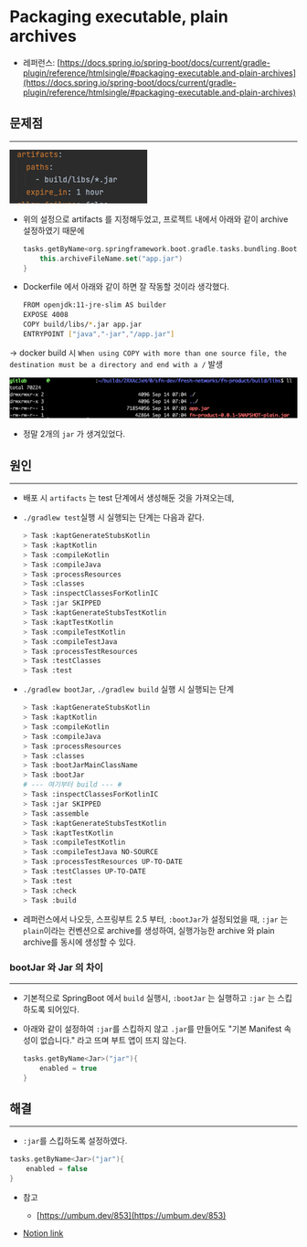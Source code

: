 # Packaging executable, plain archives

- 레퍼런스: [https://docs.spring.io/spring-boot/docs/current/gradle-plugin/reference/htmlsingle/#packaging-executable.and-plain-archives](https://docs.spring.io/spring-boot/docs/current/gradle-plugin/reference/htmlsingle/#packaging-executable.and-plain-archives)

## 문제점

---

![Untitled](./image/Packaging_executable,_plain_archives/Untitled.png)

- 위의 설정으로 artifacts 를 지정해두었고, 프로젝트 내에서 아래와 같이 archive 설정하였기 때문에

    ```kotlin
    tasks.getByName<org.springframework.boot.gradle.tasks.bundling.BootJar>("bootJar") {
    	this.archiveFileName.set("app.jar")
    }
    ```

- Dockerfile 에서 아래와 같이 하면 잘 작동할 것이라 생각했다.

    ```bash
    FROM openjdk:11-jre-slim AS builder
    EXPOSE 4008
    COPY build/libs/*.jar app.jar
    ENTRYPOINT ["java","-jar","/app.jar"]
    ```

→ docker build 시 `When using COPY with more than one source file, the destination must be a directory and end with a /` 발생

![Untitled.png](./image/Packaging_executable,_plain_archives/Untitled%201.png)

- 정말 2개의 `jar` 가 생겨있었다.

## 원인

---

- 배포 시 `artifacts` 는 test 단계에서 생성해둔 것을 가져오는데,
- `./gradlew test`실행 시 실행되는 단계는 다음과 같다.

    ```bash
    > Task :kaptGenerateStubsKotlin
    > Task :kaptKotlin
    > Task :compileKotlin
    > Task :compileJava
    > Task :processResources
    > Task :classes
    > Task :inspectClassesForKotlinIC
    > Task :jar SKIPPED
    > Task :kaptGenerateStubsTestKotlin
    > Task :kaptTestKotlin
    > Task :compileTestKotlin
    > Task :compileTestJava
    > Task :processTestResources
    > Task :testClasses
    > Task :test
    ```

- `./gradlew bootJar`, `./gradlew build` 실행 시 실행되는 단계

    ```bash
    > Task :kaptGenerateStubsKotlin
    > Task :kaptKotlin
    > Task :compileKotlin
    > Task :compileJava
    > Task :processResources
    > Task :classes
    > Task :bootJarMainClassName
    > Task :bootJar
    # --- 여기부터 build --- #
    > Task :inspectClassesForKotlinIC
    > Task :jar SKIPPED
    > Task :assemble
    > Task :kaptGenerateStubsTestKotlin
    > Task :kaptTestKotlin
    > Task :compileTestKotlin
    > Task :compileTestJava NO-SOURCE
    > Task :processTestResources UP-TO-DATE
    > Task :testClasses UP-TO-DATE
    > Task :test
    > Task :check
    > Task :build
    ```

- 레퍼런스에서 나오듯, 스프링부트 2.5 부터, `:bootJar`가 설정되었을 때, `:jar` 는 `plain`이라는 컨벤션으로 archive를 생성하여, 실행가능한 archive 와 plain archive를 동시에 생성할 수 있다.

### bootJar 와 Jar 의 차이

---

- 기본적으로 SpringBoot 에서 `build` 실행시, `:bootJar` 는 실행하고 `:jar` 는 스킵하도록 되어있다.
- 아래와 같이 설정하여 `:jar`를 스킵하지 않고 `.jar`를 만들어도 "기본 Manifest 속성이 없습니다." 라고 뜨며 부트 앱이 뜨지 않는다.

    ```kotlin
    tasks.getByName<Jar>("jar"){
    	enabled = true
    }
    ```

## 해결

---

- `:jar`를 스킵하도록 설정하였다.

```kotlin
tasks.getByName<Jar>("jar"){
	enabled = false
}
```

- 참고
    - [https://umbum.dev/853](https://umbum.dev/853)


- [Notion link](https://jennyuni.notion.site/Packaging-executable-plain-archives-163c8e6fe24d4fb18657b5be788d1454)
